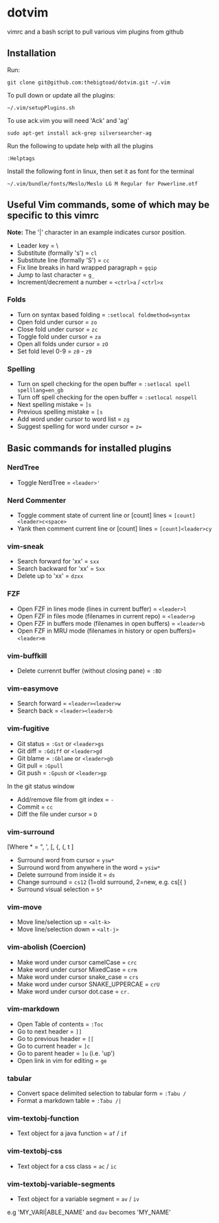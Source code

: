 # dotvim
vimrc and a bash script to pull various vim plugins from github

## Installation
Run:

    git clone git@github.com:thebigtoad/dotvim.git ~/.vim
 
To pull down or update all the plugins:

    ~/.vim/setupPlugins.sh

To use ack.vim you will need 'Ack' and 'ag' 

    sudo apt-get install ack-grep silversearcher-ag

Run the following to update help with all the plugins

    :Helptags

Install the following font in linux, then set it as font for the terminal
    
    ~/.vim/bundle/fonts/Meslo/Meslo LG M Regular for Powerline.otf

## Useful Vim commands, some of which may be specific to this vimrc

**Note:** The '|' character in an example indicates cursor position.

* Leader key = \
* Substitute (formally 's') = `cl`
* Substitute line (formally 'S') = `cc`
* Fix line breaks in hard wrapped paragraph = `gqip`
* Jump to last character = `g_`
* Increment/decrement a number = `<ctrl>a` / `<ctrl>x`


### Folds
* Turn on syntax based folding = `:setlocal foldmethod=syntax`
* Open fold under cursor = `zo`
* Close fold under cursor = `zc`
* Toggle fold under cursor = `za`
* Open all folds under cursor = `zO`
* Set fold level 0-9 = `z0` - `z9`

### Spelling
* Turn on spell checking for the open buffer = `:setlocal spell spelllang=en_gb`
* Turn off spell checking for the open buffer = `:setlocal nospell`
* Next spelling mistake = `]s`
* Previous spelling mistake = `[s`
* Add word under cursor to word list = `zg`
* Suggest spelling for word under cursor = `z=`

## Basic commands for installed plugins

### NerdTree 
* Toggle NerdTree = `<leader>'`

### Nerd Commenter
* Toggle comment state of current line or [count] lines = `[count]<leader>c<space>`
* Yank then comment current line or [count] lines = `[count]<leader>cy`

### vim-sneak
* Search forward for 'xx' = `sxx`
* Search backward for 'xx' = `Sxx`
* Delete up to 'xx' = `dzxx`

### FZF
* Open FZF in lines mode (lines in current buffer) = `<leader>l`
* Open FZF in files mode (filenames in current repo) = `<leader>p`
* Open FZF in buffers mode (filenames in open buffers) = `<leader>b`
* Open FZF in MRU mode (filenames in history or open buffers)= `<leader>m`

### vim-buffkill
* Delete currennt buffer (without closing pane) = `:BD`

### vim-easymove
* Search forward = `<leader><leader>w`
* Search back = `<leader><leader>b`

### vim-fugitive
* Git status = `:Gst` or `<leader>gs`
* Git diff = `:Gdiff` or `<leader>gd`
* Git blame = `:Gblame` or `<leader>gb`
* Git pull = `:Gpull`
* Git push = `:Gpush` or `<leader>gp`

In the git status window

* Add/remove file from git index = `-`
* Commit = `cc`
* Diff the file under cursor = `D`

### vim-surround
[Where * = ", ', [, {, (, t ]

* Surround word from cursor = `ysw*`
* Surround word from anywhere in the word = `ysiw*`
* Delete surround from inside it = `ds`
* Change surround = `cs12` (1=old surround, 2=new, e.g. cs[{ )
* Surround visual selection = `S*`

### vim-move
* Move line/selection up = `<alt-k>`
* Move line/selection down = `<alt-j>`

### vim-abolish (Coercion)
* Make word under cursor camelCase = `crc`
* Make word under cursor MixedCase = `crm`
* Make word under cursor snake_case = `crs`
* Make word under cursor SNAKE_UPPERCAE = `crU`
* Make word under cursor dot.case = `cr.`

### vim-markdown
* Open Table of contents = `:Toc`
* Go to next header = `]]`
* Go to previous header = `[[`
* Go to current header = `]c`
* Go to parent header = `]u` (i.e. 'up')
* Open link in vim for editing = `ge`

### tabular
* Convert space delimited selection to tabular form = `:Tabu / ` 
* Format a markdown table = `:Tabu /|` 

### vim-textobj-function
* Text object for a java function = `af` / `if`

### vim-textobj-css
* Text object for a css class = `ac` / `ic`

### vim-textobj-variable-segments
* Text object for a variable segment = `av` / `iv`

e.g 'MY_VARI|ABLE_NAME' and `dav` becomes 'MY_NAME'
